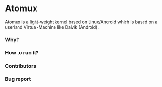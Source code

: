 # Atomux #

Atomux is a light-weight kernel based on Linux/Android which is based on
a userland Virtual-Machine like Dalvik (Android).

### Why? ###


### How to run it? ###

### Contributors ###


### Bug report ###
